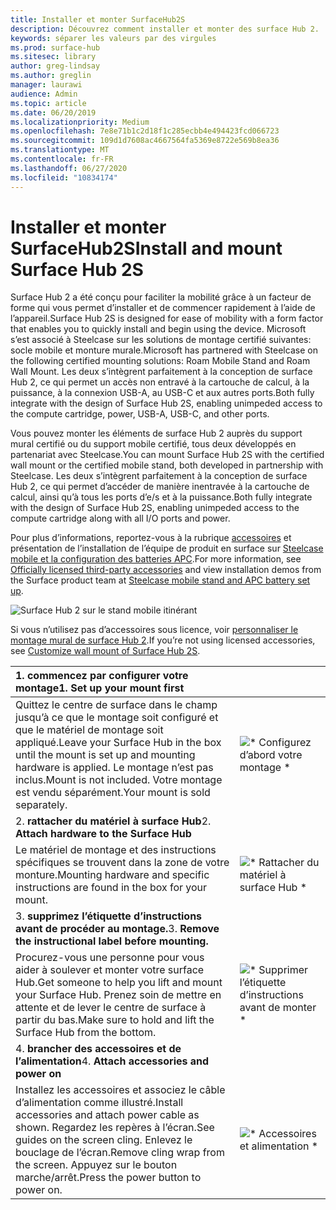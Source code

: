 ```yaml
---
title: Installer et monter SurfaceHub2S
description: Découvrez comment installer et monter des surface Hub 2.
keywords: séparer les valeurs par des virgules
ms.prod: surface-hub
ms.sitesec: library
author: greg-lindsay
ms.author: greglin
manager: laurawi
audience: Admin
ms.topic: article
ms.date: 06/20/2019
ms.localizationpriority: Medium
ms.openlocfilehash: 7e8e71b1c2d18f1c285ecbb4e494423fcd066723
ms.sourcegitcommit: 109d1d7608ac4667564fa5369e8722e569b8ea36
ms.translationtype: MT
ms.contentlocale: fr-FR
ms.lasthandoff: 06/27/2020
ms.locfileid: "10834174"
---
```

# <span data-ttu-id="66284-104">Installer et monter SurfaceHub2S</span><span class="sxs-lookup"><span data-stu-id="66284-104">Install and mount Surface Hub 2S</span></span>

<span data-ttu-id="66284-105">Surface Hub 2 a été conçu pour faciliter la mobilité grâce à un facteur de forme qui vous permet d’installer et de commencer rapidement à l’aide de l’appareil.</span><span class="sxs-lookup"><span data-stu-id="66284-105">Surface Hub 2S is designed for ease of mobility with a form factor that enables you to quickly install and begin using the device.</span></span> <span data-ttu-id="66284-106">Microsoft s’est associé à Steelcase sur les solutions de montage certifié suivantes: socle mobile et monture murale.</span><span class="sxs-lookup"><span data-stu-id="66284-106">Microsoft has partnered with Steelcase on the following certified mounting solutions: Roam Mobile Stand and Roam Wall Mount.</span></span> <span data-ttu-id="66284-107">Les deux s’intègrent parfaitement à la conception de surface Hub 2, ce qui permet un accès non entravé à la cartouche de calcul, à la puissance, à la connexion USB-A, au USB-C et aux autres ports.</span><span class="sxs-lookup"><span data-stu-id="66284-107">Both fully integrate with the design of Surface Hub 2S, enabling unimpeded access to the compute cartridge, power, USB-A, USB-C, and other ports.</span></span>

<span data-ttu-id="66284-108">Vous pouvez monter les éléments de surface Hub 2 auprès du support mural certifié ou du support mobile certifié, tous deux développés en partenariat avec Steelcase.</span><span class="sxs-lookup"><span data-stu-id="66284-108">You can mount Surface Hub 2S with the certified wall mount or the certified mobile stand, both developed in partnership with Steelcase.</span></span> <span data-ttu-id="66284-109">Les deux s’intègrent parfaitement à la conception de surface Hub 2, ce qui permet d’accéder de manière inentravée à la cartouche de calcul, ainsi qu’à tous les ports d’e/s et à la puissance.</span><span class="sxs-lookup"><span data-stu-id="66284-109">Both fully integrate with the design of Surface Hub 2S, enabling unimpeded access to the compute cartridge along with all I/O ports and power.</span></span> 

<span data-ttu-id="66284-110">Pour plus d’informations, reportez-vous à la rubrique [accessoires](http://licensedhardware.azurewebsites.net/surface) et présentation de l’installation de l’équipe de produit en surface sur [Steelcase mobile et la configuration des batteries APC](https://youtu.be/VTzdu4Skpkg).</span><span class="sxs-lookup"><span data-stu-id="66284-110">For more information, see [Officially licensed third-party accessories](http://licensedhardware.azurewebsites.net/surface) and view installation demos from the Surface product team at [Steelcase mobile stand and APC battery set up](https://youtu.be/VTzdu4Skpkg).</span></span>

 ![Surface Hub 2 sur le stand mobile itinérant](images/sh2-mobile-stand.png)<br>

<span data-ttu-id="66284-112">Si vous n’utilisez pas d’accessoires sous licence, voir [personnaliser le montage mural de surface Hub 2](surface-hub-2s-custom-install.md).</span><span class="sxs-lookup"><span data-stu-id="66284-112">If you’re not using licensed accessories, see [Customize wall mount of Surface Hub 2S](surface-hub-2s-custom-install.md).</span></span>

| <span data-ttu-id="66284-113">1. **commencez par configurer votre montage**</span><span class="sxs-lookup"><span data-stu-id="66284-113">1. **Set up your mount first**</span></span> | |
|:------ |:-------- |
| <span data-ttu-id="66284-114">Quittez le centre de surface dans le champ jusqu’à ce que le montage soit configuré et que le matériel de montage soit appliqué.</span><span class="sxs-lookup"><span data-stu-id="66284-114">Leave your Surface Hub in the box until the mount is set up and mounting hardware is applied.</span></span> <span data-ttu-id="66284-115">Le montage n’est pas inclus.</span><span class="sxs-lookup"><span data-stu-id="66284-115">Mount is not included.</span></span> <span data-ttu-id="66284-116">Votre montage est vendu séparément.</span><span class="sxs-lookup"><span data-stu-id="66284-116">Your mount is sold separately.</span></span> | ![\* Configurez d’abord votre montage \*](images/sh2-setup-1.png) <br> |
| <span data-ttu-id="66284-118">2. **rattacher du matériel à surface Hub**</span><span class="sxs-lookup"><span data-stu-id="66284-118">2. **Attach hardware to the Surface Hub**</span></span> | |
| <span data-ttu-id="66284-119">Le matériel de montage et des instructions spécifiques se trouvent dans la zone de votre monture.</span><span class="sxs-lookup"><span data-stu-id="66284-119">Mounting hardware and specific instructions are found in the box for your mount.</span></span> | ![\* Rattacher du matériel à surface Hub \*](images/sh2-setup-2.png) <br> |
| <span data-ttu-id="66284-121">3. **supprimez l’étiquette d’instructions avant de procéder au montage.**</span><span class="sxs-lookup"><span data-stu-id="66284-121">3. **Remove the instructional label before mounting.**</span></span> | |
| <span data-ttu-id="66284-122">Procurez-vous une personne pour vous aider à soulever et monter votre surface Hub.</span><span class="sxs-lookup"><span data-stu-id="66284-122">Get someone to help you lift and mount your Surface Hub.</span></span> <span data-ttu-id="66284-123">Prenez soin de mettre en attente et de lever le centre de surface à partir du bas.</span><span class="sxs-lookup"><span data-stu-id="66284-123">Make sure to hold and lift the Surface Hub from the bottom.</span></span> | ![\* Supprimer l’étiquette d’instructions avant de monter \*](images/sh2-setup-3.png) <br> |
| <span data-ttu-id="66284-125">4. **brancher des accessoires et de l’alimentation**</span><span class="sxs-lookup"><span data-stu-id="66284-125">4. **Attach accessories and power on**</span></span> | |
| <span data-ttu-id="66284-126">Installez les accessoires et associez le câble d’alimentation comme illustré.</span><span class="sxs-lookup"><span data-stu-id="66284-126">Install accessories and attach power cable as shown.</span></span> <span data-ttu-id="66284-127">Regardez les repères à l’écran.</span><span class="sxs-lookup"><span data-stu-id="66284-127">See guides on the screen cling.</span></span> <span data-ttu-id="66284-128">Enlevez le bouclage de l’écran.</span><span class="sxs-lookup"><span data-stu-id="66284-128">Remove cling wrap from the screen.</span></span> <span data-ttu-id="66284-129">Appuyez sur le bouton marche/arrêt.</span><span class="sxs-lookup"><span data-stu-id="66284-129">Press the power button to power on.</span></span> | ![\* Accessoires et alimentation \*](images/sh2-setup-4.png) <br> |
